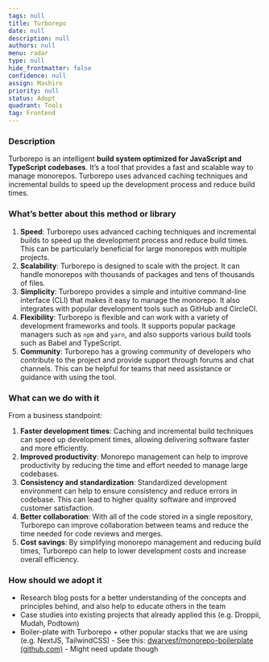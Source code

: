 ```yaml
---
tags: null
title: Turborepo
date: null
description: null
authors: null
menu: radar
type: null
hide_frontmatter: false
confidence: null
assign: Mashiro
priority: null
status: Adopt
quadrant: Tools
tag: Frontend
---
```


<!-- table_of_contents 202332b8-4c11-4522-a2fd-f79234a18d38 -->

### Description
Turborepo is an intelligent **build system optimized for JavaScript and TypeScript codebases**. It’s a tool that provides a fast and scalable way to manage monorepos. Turborepo uses advanced caching techniques and incremental builds to speed up the development process and reduce build times.

### What’s better about this method or library
1. **Speed**: Turborepo uses advanced caching techniques and incremental builds to speed up the development process and reduce build times. This can be particularly beneficial for large monorepos with multiple projects.
1. **Scalability**: Turborepo is designed to scale with the project. It can handle monorepos with thousands of packages and tens of thousands of files.
1. **Simplicity**: Turborepo provides a simple and intuitive command-line interface (CLI) that makes it easy to manage the monorepo. It also integrates with popular development tools such as GitHub and CircleCI.
1. **Flexibility**: Turborepo is flexible and can work with a variety of development frameworks and tools. It supports popular package managers such as `npm` and `yarn`, and also supports various build tools such as Babel and TypeScript.
1. **Community**: Turborepo has a growing community of developers who contribute to the project and provide support through forums and chat channels. This can be helpful for teams that need assistance or guidance with using the tool.

### What can we do with it
From a business standpoint:

1. **Faster development times**: Caching and incremental build techniques can speed up development times, allowing delivering software faster and more efficiently.
1. **Improved productivity**: Monorepo management can help to improve productivity by reducing the time and effort needed to manage large codebases.
1. **Consistency and standardization**: Standardized development environment can help to ensure consistency and reduce errors in codebase. This can lead to higher quality software and improved customer satisfaction.
1. **Better collaboration**: With all of the code stored in a single repository, Turborepo can improve collaboration between teams and reduce the time needed for code reviews and merges.
1. **Cost savings**: By simplifying monorepo management and reducing build times, Turborepo can help to lower development costs and increase overall efficiency.

### How should we adopt it
* Research blog posts for a better understanding of the concepts and principles behind, and also help to educate others in the team
* Case studies into existing projects that already applied this (e.g. Droppii, Mudah, Podtown)
* Boiler-plate with Turborepo + other popular stacks that we are using (e.g. NextJS, TailwindCSS) - See this: [dwarvesf/monorepo-boilerplate (github.com)](https://github.com/dwarvesf/monorepo-boilerplate) - Might need update though

<!-- child_database 943e2681-15e3-4e3f-90f1-fa022646b587 -->
